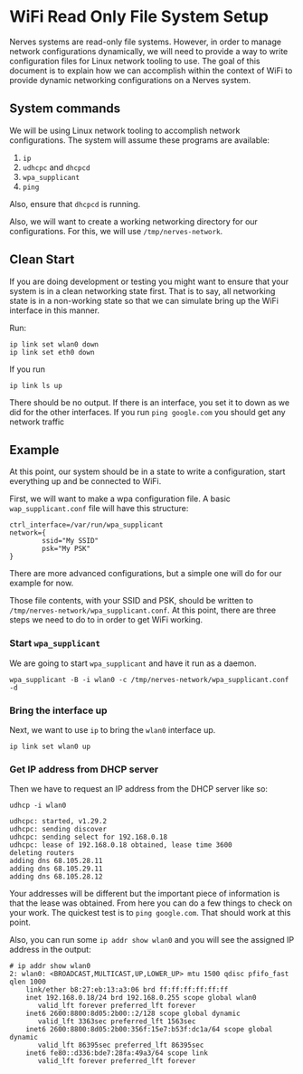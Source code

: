# WiFi Read Only File System Setup

Nerves systems are read-only file systems. However, in order to manage
network configurations dynamically, we will need to provide a way to write
configuration files for Linux network tooling to use.  The goal of this
document is to explain how we can accomplish within the context of WiFi
to provide dynamic networking configurations on a Nerves system.

## System commands

We will be using Linux network tooling to accomplish network configurations.
The system will assume these programs are available:

1. `ip`
1. `udhcpc` and `dhcpcd`
1. `wpa_supplicant`
1. `ping`

Also, ensure that `dhcpcd` is running.

Also, we will want to create a working networking directory for our configurations.
For this, we will use `/tmp/nerves-network`.

## Clean Start

If you are doing development or testing you might want to ensure
that your system is in a clean networking state first. That is
to say, all networking state is in a non-working state so that
we can simulate bring up the WiFi interface in this manner.

Run:

```
ip link set wlan0 down
ip link set eth0 down
```

If you run

```
ip link ls up
```

There should be no output. If there is an interface, you set it to
down as we did for the other interfaces. If you run `ping google.com`
you should get any network traffic

## Example

At this point, our system should be in a state to write a configuration,
start everything up and be connected to WiFi.

First,  we will want to make a wpa configuration file.  A basic `wap_supplicant.conf`
file will have this structure:

```
ctrl_interface=/var/run/wpa_supplicant
network={
        ssid="My SSID"
        psk="My PSK"
}
```

There are more advanced configurations, but a simple one will do for our example for now.

Those file contents, with your SSID and PSK, should be written
to `/tmp/nerves-network/wpa_supplicant.conf`. At this point, there
are three steps we need to do to in order to get WiFi working.

### Start `wpa_supplicant`

We are going to start `wpa_supplicant` and have it run as a daemon.

```
wpa_supplicant -B -i wlan0 -c /tmp/nerves-network/wpa_supplicant.conf -d
```

### Bring the interface up

Next, we want to use `ip` to bring the `wlan0` interface up.

```
ip link set wlan0 up
```

### Get IP address from DHCP server

Then we have to request an IP address from the DHCP server like so:

```
udhcp -i wlan0

udhcpc: started, v1.29.2
udhcpc: sending discover
udhcpc: sending select for 192.168.0.18
udhcpc: lease of 192.168.0.18 obtained, lease time 3600
deleting routers
adding dns 68.105.28.11
adding dns 68.105.29.11
adding dns 68.105.28.12
```

Your addresses will be different but the important piece of information
is that the lease was obtained. From here you can do a few things
to check on your work. The quickest test is to `ping google.com`.
That should work at this point.

Also, you can run some `ip addr show wlan0` and you will see the
assigned IP address in the output:

```
# ip addr show wlan0
2: wlan0: <BROADCAST,MULTICAST,UP,LOWER_UP> mtu 1500 qdisc pfifo_fast qlen 1000
    link/ether b8:27:eb:13:a3:06 brd ff:ff:ff:ff:ff:ff
    inet 192.168.0.18/24 brd 192.168.0.255 scope global wlan0
       valid_lft forever preferred_lft forever
    inet6 2600:8800:8d05:2b00::2/128 scope global dynamic
       valid_lft 3363sec preferred_lft 1563sec
    inet6 2600:8800:8d05:2b00:356f:15e7:b53f:dc1a/64 scope global dynamic
       valid_lft 86395sec preferred_lft 86395sec
    inet6 fe80::d336:bde7:28fa:49a3/64 scope link
       valid_lft forever preferred_lft forever

```
